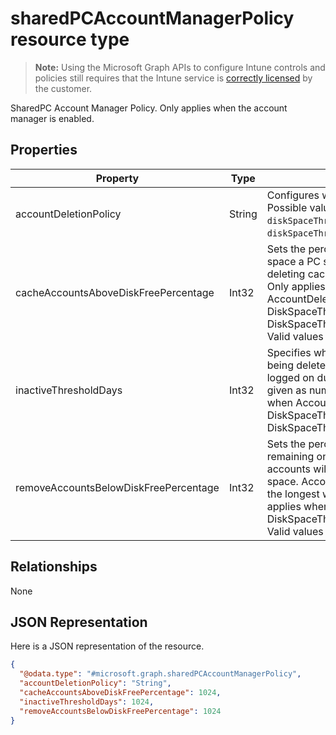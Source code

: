 ﻿# sharedPCAccountManagerPolicy resource type

> **Note:** Using the Microsoft Graph APIs to configure Intune controls and policies still requires that the Intune service is [correctly licensed](https://go.microsoft.com/fwlink/?linkid=839381) by the customer.

SharedPC Account Manager Policy. Only applies when the account manager is enabled.
## Properties
|Property|Type|Description|
|---|---|---|
|accountDeletionPolicy|String|Configures when accounts are deleted. Possible values are: `immediate`, `diskSpaceThreshold`, `diskSpaceThresholdOrInactiveThreshold`.|
|cacheAccountsAboveDiskFreePercentage|Int32|Sets the percentage of available disk space a PC should have before it stops deleting cached shared PC accounts. Only applies when AccountDeletionPolicy is DiskSpaceThreshold or DiskSpaceThresholdOrInactiveThreshold. Valid values 0 to 100|
|inactiveThresholdDays|Int32|Specifies when the accounts will start being deleted when they have not been logged on during the specified period, given as number of days. Only applies when AccountDeletionPolicy is DiskSpaceThreshold or DiskSpaceThresholdOrInactiveThreshold.|
|removeAccountsBelowDiskFreePercentage|Int32|Sets the percentage of disk space remaining on a PC before cached accounts will be deleted to free disk space. Accounts that have been inactive the longest will be deleted first. Only applies when AccountDeletionPolicy is DiskSpaceThresholdOrInactiveThreshold. Valid values 0 to 100|

## Relationships
None
## JSON Representation
Here is a JSON representation of the resource.
<!-- {
  "blockType": "resource",
  "keyProperty": "id",
  "@odata.type": "microsoft.graph.sharedPCAccountManagerPolicy"
}
-->
```json
{
  "@odata.type": "#microsoft.graph.sharedPCAccountManagerPolicy",
  "accountDeletionPolicy": "String",
  "cacheAccountsAboveDiskFreePercentage": 1024,
  "inactiveThresholdDays": 1024,
  "removeAccountsBelowDiskFreePercentage": 1024
}
```



